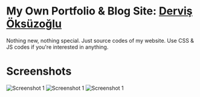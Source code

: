 # My Own Portfolio & Blog Site: [Derviş Öksüzoğlu](http://www.dervisoksuzoglu.net)
Nothing new, nothing special. Just source codes of my website. Use CSS & JS codes if you're interested in anything.

# Screenshots

![Screenshot 1](https://github.com/gokacinlar/dervisoksuzoglu/blob/main/screenshots/ss1.png)
![Screenshot 1](https://github.com/gokacinlar/dervisoksuzoglu/blob/main/screenshots/ss2.png)
![Screenshot 1](https://github.com/gokacinlar/dervisoksuzoglu/blob/main/screenshots/ss3.png)
